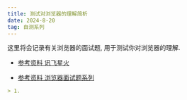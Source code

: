 ```yaml
---
title: 测试对浏览器的理解简析
date: 2024-8-20
tag: 自测系列
---
```

这里将会记录有关浏览器的面试题, 用于测试你对浏览器的理解.

- [参考资料 讯飞星火](https://xinghuo.xfyun.cn/desk)

- [参考资料 浏览器面试题系列](https://juejin.cn/post/7208466455879221285)

``` md
> 1. 
```